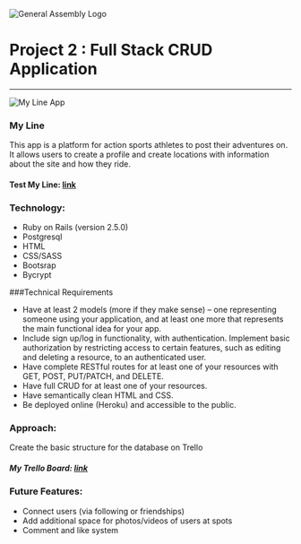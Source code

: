 
![General Assembly Logo](https://raw.githubusercontent.com/generalassembly/ga-ruby-on-rails-for-devs/master/images/ga.png)

# Project 2 : Full Stack CRUD Application
---------------------------------- 

![My Line App](https://i.imgur.com/Q8Ab6Pq.png)

### My Line 
This app is a platform for action sports athletes to post their adventures on. It allows users to create a profile and create locations with information about the site and how they ride. 
#### Test My Line: [link](https://lit-thicket-42502.herokuapp.com/)

### Technology: 
* Ruby on Rails (version 2.5.0)
* Postgresql
* HTML
* CSS/SASS
* Bootsrap
* Bycrypt

###Technical Requirements

* Have at least 2 models (more if they make sense) – one representing someone using your application, and at least one more that represents the main functional idea for your app.
* Include sign up/log in functionality, with authentication. Implement basic authorization by restricting access to certain features, such as editing and deleting a resource, to an authenticated user.
* Have complete RESTful routes for at least one of your resources with GET, POST, PUT/PATCH, and DELETE.
* Have full CRUD for at least one of your resources.
* Have semantically clean HTML and CSS.
* Be deployed online (Heroku) and accessible to the public.


### Approach:
Create the basic structure for the database on Trello

##### My Trello Board: [link](https://trello.com/b/btyViAYJ/project-2-wdi-56 )

### Future Features:
* Connect users (via following or friendships)
* Add additional space for photos/videos of users at spots
* Comment and like system




